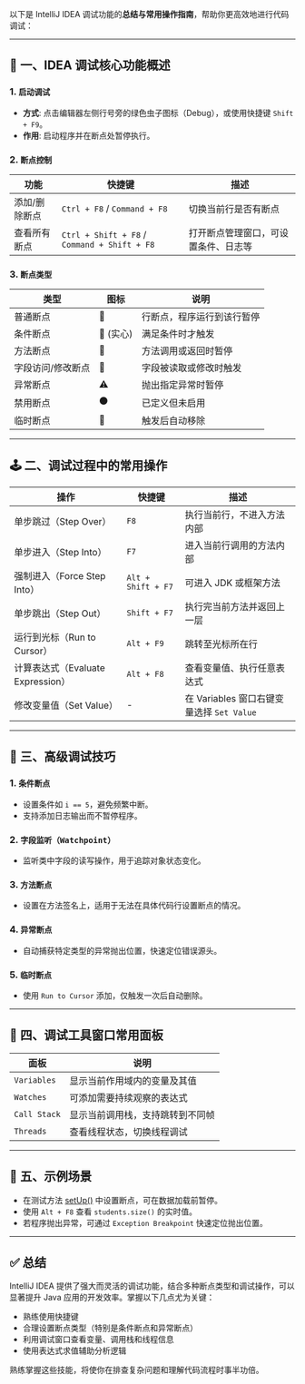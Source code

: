以下是 IntelliJ IDEA 调试功能的**总结与常用操作指南**，帮助你更高效地进行代码调试：

---

## 🧪 一、IDEA 调试核心功能概述

### 1. `启动调试`
- **方式**: 点击编辑器左侧行号旁的绿色虫子图标（Debug），或使用快捷键 `Shift + F9`。
- **作用**: 启动程序并在断点处暂停执行。

### 2. `断点控制`
| 功能 | 快捷键 | 描述 |
|------|--------|------|
| 添加/删除断点 | `Ctrl + F8` / `Command + F8` | 切换当前行是否有断点 |
| 查看所有断点 | `Ctrl + Shift + F8` / `Command + Shift + F8` | 打开断点管理窗口，可设置条件、日志等 |

### 3. `断点类型`
| 类型 | 图标 | 说明 |
|------|------|------|
| 普通断点 | 🔴 | 行断点，程序运行到该行暂停 |
| 条件断点 | 🔴 (实心) | 满足条件时才触发 |
| 方法断点 | 🔷 | 方法调用或返回时暂停 |
| 字段访问/修改断点 | 🔶 | 字段被读取或修改时触发 |
| 异常断点 | ⚠️ | 抛出指定异常时暂停 |
| 禁用断点 | ⚫️ | 已定义但未启用 |
| 临时断点 | 🔴 | 触发后自动移除 |

---

## 🕹️ 二、调试过程中的常用操作

| 操作 | 快捷键 | 描述 |
|------|--------|------|
| 单步跳过（Step Over） | `F8` | 执行当前行，不进入方法内部 |
| 单步进入（Step Into） | `F7` | 进入当前行调用的方法内部 |
| 强制进入（Force Step Into） | `Alt + Shift + F7` | 可进入 JDK 或框架方法 |
| 单步跳出（Step Out） | `Shift + F7` | 执行完当前方法并返回上一层 |
| 运行到光标（Run to Cursor） | `Alt + F9` | 跳转至光标所在行 |
| 计算表达式（Evaluate Expression） | `Alt + F8` | 查看变量值、执行任意表达式 |
| 修改变量值（Set Value） | - | 在 Variables 窗口右键变量选择 `Set Value` |

---

## 🧩 三、高级调试技巧

### 1. `条件断点`
- 设置条件如 `i == 5`，避免频繁中断。
- 支持添加日志输出而不暂停程序。

### 2. `字段监听（Watchpoint）`
- 监听类中字段的读写操作，用于追踪对象状态变化。

### 3. `方法断点`
- 设置在方法签名上，适用于无法在具体代码行设置断点的情况。

### 4. `异常断点`
- 自动捕获特定类型的异常抛出位置，快速定位错误源头。

### 5. `临时断点`
- 使用 `Run to Cursor` 添加，仅触发一次后自动删除。

---

## 🧰 四、调试工具窗口常用面板

| 面板 | 说明 |
|------|------|
| `Variables` | 显示当前作用域内的变量及其值 |
| `Watches` | 可添加需要持续观察的表达式 |
| `Call Stack` | 显示当前调用栈，支持跳转到不同帧 |
| `Threads` | 查看线程状态，切换线程调试 |

---

## 📌 五、示例场景

- 在测试方法 [setUp()](file://C:\Users\ling\IdeaProjects\java-2025\java-2025\src\test\java\cn\edu\lcu\cs\javaprogramming\io\LoggerTest.java#L14-L17) 中设置断点，可在数据加载前暂停。
- 使用 `Alt + F8` 查看 `students.size()` 的实时值。
- 若程序抛出异常，可通过 `Exception Breakpoint` 快速定位抛出位置。

---

## ✅ 总结

IntelliJ IDEA 提供了强大而灵活的调试功能，结合多种断点类型和调试操作，可以显著提升 Java 应用的开发效率。掌握以下几点尤为关键：

- 熟练使用快捷键
- 合理设置断点类型（特别是条件断点和异常断点）
- 利用调试窗口查看变量、调用栈和线程信息
- 使用表达式求值辅助分析逻辑

熟练掌握这些技能，将使你在排查复杂问题和理解代码流程时事半功倍。